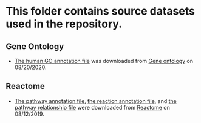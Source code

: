 # This folder contains source datasets used in the repository.

## Gene Ontology

+ [The human GO annotation file](gene_ontology/goa_human.gaf) was downloaded from [Gene ontology](http://geneontology.org/gene-associations/goa_human.gaf.gz) on 08/20/2020.

## Reactome

+ [The pathway annotation file](reactome/UniProt2Reactome_All_Levels.txt), [the reaction annotation file](reactome/UniProt2ReactomeReactions.txt), and [the pathway relationship file](reactome/ReactomePathwaysRelation.txt) were downloaded from [Reactome](https://reactome.org/download-data) on 08/12/2019.


  
